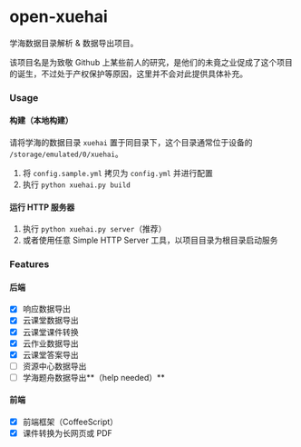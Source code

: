 # open-xuehai

学海数据目录解析 & 数据导出项目。

该项目名是为致敬 Github 上某些前人的研究，是他们的未竟之业促成了这个项目的诞生，不过处于产权保护等原因，这里并不会对此提供具体补充。

### Usage

#### 构建（本地构建）

请将学海的数据目录 `xuehai` 置于同目录下，这个目录通常位于设备的 `/storage/emulated/0/xuehai`。

1. 将 `config.sample.yml` 拷贝为 `config.yml` 并进行配置
2. 执行 `python xuehai.py build`

#### 运行 HTTP 服务器

1. 执行 `python xuehai.py server`（推荐）
2. 或者使用任意 Simple HTTP Server 工具，以项目目录为根目录启动服务

### Features

#### 后端

- [x] 响应数据导出
- [x] 云课堂数据导出
- [x] 云课堂课件转换
- [x] 云作业数据导出
- [x] 云课堂答案导出
- [ ] 资源中心数据导出
- [ ] 学海题舟数据导出**（help needed）**

#### 前端

- [x] 前端框架（CoffeeScript）
- [x] 课件转换为长网页或 PDF